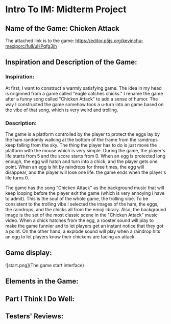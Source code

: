 # Intro To IM: Midterm Project

## Name of the Game: Chicken Attack
The attached link is to the game:
https://editor.p5js.org/kevinchu-mexiporc/full/uHPqfg3jh

## Inspiration and Description of the Game:

### Inspiration:

At first, I want to construct a warmly satisfying game. The idea in my head is originned from a game called "eagle catches chicks." 
I rename the game after a funny song called "Chicken Attack" to add a sense of humor.
The way I constructed the game somehow took a u-turn into an game based on the vibe of that song, which is very weird and trolling.

### Description:

The game is a platform controlled by the player to protect the eggs lay by the ham randomly walking at the bottom of the frame from the raindrops keep falling from the sky. The thing the player has to do is just move the platform with the mouse which is very simple. During the game, the player's life starts from 5 and the score starts from 0. When an egg is protected long enough, the egg will hatch and turn into a chick, and the player gets one point. When an egg is hit by raindrops for three times, the egg will disappear, and the player will lose one life. the game ends when the player's life turns 0.

The game has the song "Chicken Attack" as the background music that will keep looping before the player exit the game (which is very annoying i have to admit). This is the soul of the whole game, the trolling vibe. To be consistent to the trolling vibe I selected the images of the ham, the eggs, the raindrops, and the chicks all from the emoji library. Also, the background image is the set of the most classic scene in the "Chicken Attack" music video. When a chick hatches from the egg, a rooster sound will play to make the game funnier and to let players get an instant notice that they got a point. On the other hand, a explode sound will play when a raindrop hits an egg to let players know their chickens are facing an attack.

## Game display:
![start.png](The game start interface)
## Elements in the Game:

## Part I Think I Do Well:

## Testers' Reviews:
